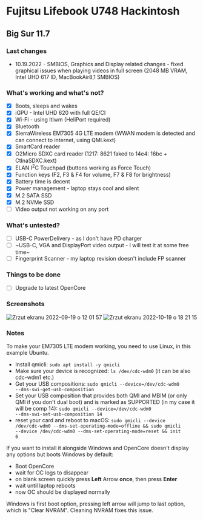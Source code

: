 # Fujitsu Lifebook U748 Hackintosh

## Big Sur 11.7

### Last changes

- 10.19.2022 - SMBIOS, Graphics and Display related changes - fixed graphical issues when playing videos in full screen (2048 MB VRAM, Intel UHD 617 ID, MacBookAir8,1 SMBIOS)

### What's working and what's not?

- [x] Boots, sleeps and wakes
- [x] iGPU - Intel UHD 620 with full QE/CI
- [x] Wi-Fi - using Itlwm (HeliPort required)
- [x] Bluetooth
- [x] SierraWireless EM7305 4G LTE modem (WWAN modem is detected and can connect to internet, using QMI.kext)
- [x] SmartCard reader
- [x] O2Micro SDXC card reader (1217: 8621 faked to 14e4: 16bc + CtlnaSDXC.kext)
- [x] ELAN I<sup>2</sup>C Touchpad (buttons working as Force Touch)
- [x] Function keys (F2, F3 & F4 for volume, F7 & F8 for brightness)
- [x] Battery time is decent
- [x] Power management - laptop stays cool and silent
- [x] M.2 SATA SSD
- [x] M.2 NVMe SSD
- [ ] Video output not working on any port

### What's untested?

- [ ] USB-C PowerDelivery - as I don't have PD charger
- [ ] ~USB-C, VGA and DisplayPort video output - I will test it at some free time~
- [ ] Fingerprint Scanner - my laptop revision doesn't include FP scanner

### Things to be done
- [ ] Upgrade to latest OpenCore

### Screenshots
![Zrzut ekranu 2022-09-19 o 12 01 57](https://user-images.githubusercontent.com/36552450/191020816-bf0100ae-9b0f-4258-a19b-c01a3ff4db84.png)
![Zrzut ekranu 2022-10-19 o 18 21 15](https://user-images.githubusercontent.com/36552450/196748776-0dad07c5-89cb-4b21-b796-dd3b6b2067c2.png)


### Notes
To make your EM7305 LTE modem working, you need to use Linux, in this example Ubuntu.
- Install qmicli: <code>sudo apt install -y qmicli</code>
- Make sure your device is recognized: <code>ls /dev/cdc-wdm0</code> (it can be also cdc-wdm1 etc.)
- Get your USB compositions: <code>sudo qmicli --device=/dev/cdc-wdm0 --dms-swi-get-usb-composition</code>
- Set your USB composition that provides both QMI and MBIM (or only QMI if you don't dual boot) and is marked as SUPPORTED (in my case it will be comp 14): <code>sudo qmicli --device=/dev/cdc-wdm0 --dms-swi-set-usb-composition 14</code>
- reset your card and reboot to macOS: <code>sudo qmicli --device /dev/cdc-wdm0 --dms-set-operating-mode=offline && sudo qmicli --device /dev/cdc-wdm0 --dms-set-operating-mode=reset && init 6</code>


If you want to install it alongside Windows and OpenCore doesn't display any options but boots Windows by default:
- Boot OpenCore
- wait for OC logs to disappear
- on blank screen quickly press **Left** Arrow **once**, then press **Enter**
- wait until laptop reboots
- now OC should be displayed normally

Windows is first boot option, pressing left arrow will jump to last option, which is "Clear NVRAM". Cleaning NVRAM fixes this issue.
